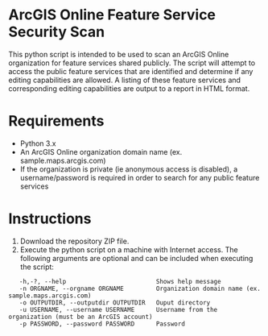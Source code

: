 # ArcGIS Online Feature Service Security Scan
This python script is intended to be used to scan an ArcGIS Online organization for feature services shared publicly.  The script will attempt to access the public feature services that are identified and determine if any editing capabilities are allowed.  A listing of these feature services and corresponding editing capabilities are output to a report in HTML format.
# Requirements
* Python 3.x
* An ArcGIS Online organization domain name (ex. sample.maps.arcgis.com)
* If the organization is private (ie anonymous access is disabled), a username/password is required in order to search for any   public feature services
# Instructions
1. Download the repository ZIP file.
2. Execute the python script on a machine with Internet access. The following arguments are optional and can be included when executing the script:
```
   -h,-?, --help                         Shows help message
   -n ORGNAME, --orgname ORGNAME         Organization domain name (ex. sample.maps.arcgis.com)
   -o OUTPUTDIR, --outputdir OUTPUTDIR   Ouput directory
   -u USERNAME, --username USERNAME      Username from the organization (must be an ArcGIS account)
   -p PASSWORD, --password PASSWORD      Password
```
